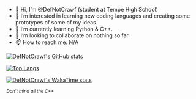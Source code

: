 - 👋 Hi, I’m @DefNotCrawf (student at Tempe High School)
- 👀 I’m interested in learning new coding languages and creating some prototypes of some of my ideas.
- 🌱 I’m currently learning Python & C++.
- 💞️ I’m looking to collaborate on nothing so far.
- 📫 How to reach me: N/A

[![DefNotCrawf's GitHub stats](https://github-readme-stats.vercel.app/api?username=DefNotCrawf&rank_icon=percentile&theme=github_dark&count_private=true)](https://github.com/anuraghazra/github-readme-stats)

[![Top Langs](https://github-readme-stats.vercel.app/api/top-langs/?username=DefNotCrawf&theme=github_dark&count_private=true)](https://github.com/anuraghazra/github-readme-stats)

[![DefNotCrawf's WakaTime stats](https://github-readme-stats.vercel.app/api/wakatime?username=DefNotCrawf&show_icons=true&theme=github_dark&count_private=true)](https://github.com/anuraghazra/github-readme-stats)

<sub>_Don't mind all the C++_</sub>
<!---
DefNotCrawf/DefNotCrawf is a ✨ special ✨ repository because its `README.md` (this file) appears on your GitHub profile.
You can click the Preview link to take a look at your changes.
--->
